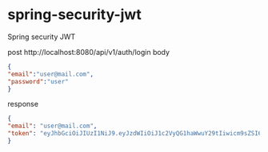 # spring-security-jwt
Spring security JWT

post http://localhost:8080/api/v1/auth/login
body
````json
{
"email":"user@mail.com",
"password":"user"
}
````
response
````json
{
"email": "user@mail.com",
"token": "eyJhbGciOiJIUzI1NiJ9.eyJzdWIiOiJ1c2VyQG1haWwuY29tIiwicm9sZSI6IlVTRVIiLCJpYXQiOjE2NDU4MjMyODYsImV4cCI6MTY0NjQyODA4Nn0.Y2Qcmn1OJxW1Kp9oZUSb-XJKfTB86CutirgZ8MyiMyU"
}
````